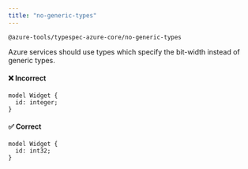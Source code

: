 ```yaml
---
title: "no-generic-types"
---
```


```text title="Full name"
@azure-tools/typespec-azure-core/no-generic-types
```

Azure services should use types which specify the bit-width instead of generic types.

#### ❌ Incorrect

```tsp
model Widget {
  id: integer;
}
```

#### ✅ Correct

```tsp
model Widget {
  id: int32;
}
```
